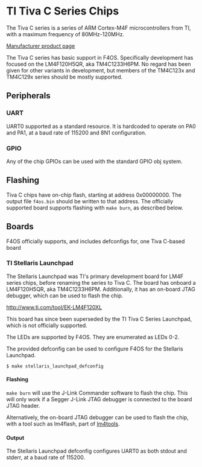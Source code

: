 TI Tiva C Series Chips
======================

The Tiva C series is a series of ARM Cortex-M4F microcontrollers from TI, with
a maximum frequency of 80MHz-120MHz.

[Manufacturer product page](http://www.ti.com/lsds/ti/microcontroller/tiva_arm_cortex/c_series/overview.page)

The Tiva C series has basic support in F4OS.  Specifically development has
focused on the LM4F120H5QR, aka TM4C1233H6PM.  No regard has been given for
other variants in development, but members of the TM4C123x and TM4C129x
series should be mostly supported.

## Peripherals

### UART
UART0 supported as a standard resource.  It is hardcoded to operate on PA0 and
PA1, at a baud rate of 115200 and 8N1 configuration.

### GPIO
Any of the chip GPIOs can be used with the standard GPIO obj system.

## Flashing

Tiva C chips have on-chip flash, starting at address 0x00000000.  The output
file `f4os.bin` should be written to that address.  The officially supported
board supports flashing with `make burn`, as described below.

## Boards

F4OS officially supports, and includes defconfigs for, one Tiva C-based board

### TI Stellaris Launchpad

The Stellaris Launchpad was TI's primary development board for LM4F series
chips, before renaming the series to Tiva C.  The board has onboard a
LM4F120H5QR, aka TM4C1233H6PM.  Additionally, it has an on-board JTAG
debugger, which can be used to flash the chip.

http://www.ti.com/tool/EK-LM4F120XL

This board has since been superseded by the TI Tiva C Series Launchpad, which
is not officially supported.

The LEDs are supported by F4OS.  They are enumerated as LEDs 0-2.

The provided defconfig can be used to configure F4OS for the Stellaris
Launchpad.

    $ make stellaris_launchpad_defconfig

#### Flashing

`make burn` will use the J-Link Commander software to flash the chip.
This will only work if a Segger J-Link JTAG debugger is connected to
the board JTAG header.

Alternatively, the on-board JTAG debugger can be used to flash the chip, with
a tool such as lm4flash, part of [lm4tools](https://github.com/utzig/lm4tools).

#### Output

The Stellaris Launchpad defconfig configures UART0 as both stdout and stderr,
at a baud rate of 115200.
